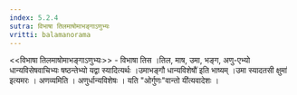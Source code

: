```yaml
---
index: 5.2.4
sutra: विभाषा तिलमाषोमाभङ्गाऽणुभ्यः
vritti: balamanorama
---
```


<<विभाषा तिलमाषोमाभङ्गाऽणुभ्यः>> - विभाषा तिस ।तिल, माष, उमा, भङ्ग, अणु-एभ्यो धान्यविसेषवाचिभ्यः षष्ठन्तेभ्यो यद्वा स्यादित्यर्थः ।उमाभङ्गौ धान्यविशेषौ॑ इति भाष्यम् ।उमा स्यादतसी क्षुमा॑ इत्यमरः । अणव्यमिति । अणुर्धान्यविशेषः । यति "ओर्गुणः"वान्तो यी॑त्यवादेशः । 
